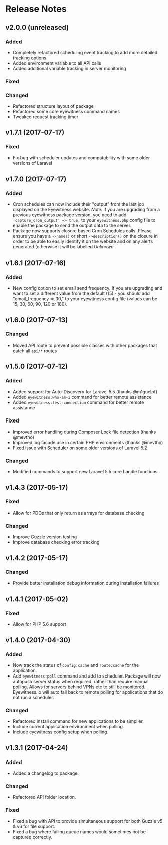 # Release Notes

## v2.0.0 (unreleased)

### Added
- Completely refactored scheduling event tracking to add more detailed tracking options
- Added environment variable to all API calls
- Added additional variable tracking in server monitoring

### Fixed

### Changed
- Refactored structure layout of package
- Refactored some core eyewitness command names
- Tweaked request tracking timer



## v1.7.1 (2017-07-17)

### Fixed
- Fix bug with scheduler updates and compatability with some older versions of Laravel


## v1.7.0 (2017-07-17)

### Added
- Cron schedules can now include their "output" from the last job displayed on the Eyewitness website. *Note:* if you are upgrading from a previous eyewitness package version, you need to add `'capture_cron_output' => true,` to your `eyewitness.php` config file to enable the package to send the output data to the server.
- Package now supports closure based Cron Schedules calls. Please ensure you have a `->name()` or short `->description()` on the closure in order to be able to easily identify it on the website and on any alerts generated (otherwise it will be labelled *Unknown*.


## v1.6.1 (2017-07-16)

### Added
- New config option to set email send frequency. If you are upgrading and want to set a different value from the default (15) - you should add "email_frequency => 30," to your eyewitness config file (values can be 15, 30, 60, 90, 120 or 180).


## v1.6.0 (2017-07-13)

### Changed
- Moved API route to prevent possible classes with other packages that catch all `api/*` routes


## v1.5.0 (2017-07-12)

### Added
- Added support for Auto-Discovery for Laravel 5.5 (thanks @m1guelpf)
- Added `eyewitness:who-am-i` command for better remote assistance
- Added `eyewitness:test-connection` command for better remote assistance

### Fixed
- Improved error handling during Composer Lock file detection (thanks @mevtho)
- Improved log facade use in certain PHP environments (thanks @mevtho)
- Fixed issue with Scheduler on some older versions of Laravel 5.2

### Changed
- Modified commands to support new Laravel 5.5 core handle functions



## v1.4.3 (2017-05-17)

### Fixed
- Allow for PDOs that only return as arrays for database checking

### Changed
- Improve Guzzle version testing
- Improve database checking error tracking


## v1.4.2 (2017-05-17)

### Changed
- Provide better installation debug information during installation failures


## v1.4.1 (2017-05-02)

### Fixed
- Allow for PHP 5.6 support


## v1.4.0 (2017-04-30)

### Added
- Now track the status of `config:cache` and `route:cache` for the application.
- Add `eyewitness:poll` command and add to scheduler. Package will now autopush server status when required, rather
  than require manual polling. Allows for servers behind VPNs etc to still be monitored. Eyewitness.io will
  auto fall back to remote polling for applications that do not run a scheduler.

### Changed
- Refactored install command for new applications to be simplier.
- Include current application environment when polling.
- Include eyewitness config setup when polling.


## v1.3.1 (2017-04-24)

### Added
- Added a changelog to package.

### Changed
- Refactored API folder location.

### Fixed
- Fixed a bug with API to provide simultaneous support for both Guzzle v5 & v6 for file support.
- Fixed a bug where failing queue names would sometimes not be captured correctly.

